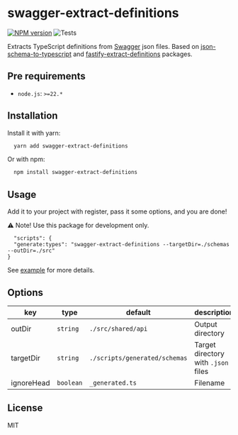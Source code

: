 # swagger-extract-definitions

[![NPM version](https://img.shields.io/npm/v/swagger-extract-definitions.svg?style=flat)](https://www.npmjs.com/package/swagger-extract-definitions)
![Tests](https://github.com/daniel-alberto-dev/swagger-extract-definitions/workflows/Tests/badge.svg)

Extracts TypeScript definitions from [Swagger](https://swagger.io/) json files. Based on [json-schema-to-typescript](https://www.npmjs.com/package/json-schema-to-typescript/v/10.1.5) and [fastify-extract-definitions](https://github.com/neruchev/fastify-extract-definitions) packages.

## Pre requirements

- `node.js`: `>=22.*`

## Installation

Install it with yarn:

```sh
  yarn add swagger-extract-definitions
```

Or with npm:

```sh
  npm install swagger-extract-definitions
```

## Usage

Add it to your project with register, pass it some options, and you are done!

⚠️ Note! Use this package for development only.

```
  "scripts": {
  "generate:types": "swagger-extract-definitions --targetDir=./schemas --outDir=./src"
}
```

See [example](./example) for more details.

## Options

| key        | type      | default                       | description                         |
| ---------- | --------- | ----------------------------- | ----------------------------------- |
| outDir     | `string`  | `./src/shared/api`            | Output directory                    |
| targetDir  | `string`  | `./scripts/generated/schemas` | Target directory with `.json` files |
| ignoreHead | `boolean` | `_generated.ts`               | Filename                            |

## License

MIT

